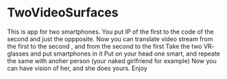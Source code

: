 # TwoVideoSurfaces
This is app for two smartphones. You put IP of the first to the code of the second and just the oppposite.
Now you can translate video stream from the first to the second , and from the second to the first
Take the two VR- glasses and put smartphones in it
Put on your head one smart, and repeate the same with anoher person (your naked girlfriend for example)
Now you can have vision of her, and she does yours.
Enjoy
